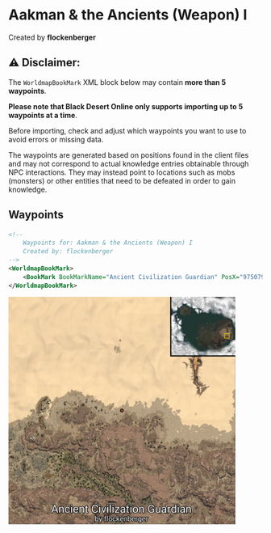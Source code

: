 # Aakman & the Ancients (Weapon) I
Created by **flockenberger**

## ⚠️ Disclaimer:
The `WorldmapBookMark` XML block below may contain **more than 5 waypoints**.

**Please note that Black Desert Online only supports importing up to 5 waypoints at a time**.

Before importing, check and adjust which waypoints you want to use to avoid errors or missing data.

The waypoints are generated based on positions found in the client files and may not correspond to actual knowledge entries obtainable through NPC interactions.
They may instead point to locations such as mobs (monsters) or other entities that need to be defeated in order to gain knowledge.

## Waypoints
```xml
<!--
    Waypoints for: Aakman & the Ancients (Weapon) I
    Created by: flockenberger
-->
<WorldmapBookMark>
    <BookMark BookMarkName="Ancient Civilization Guardian" PosX="975079.125" PosY="6958.52978515625" PosZ="-66724.0" />
</WorldmapBookMark>
```

<img src="./Aakman & the Ancients (Weapon) I_Ancient Civilization Guardian_Preview.webp" width="450"/> 